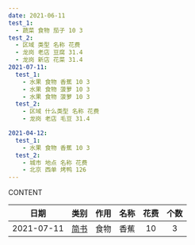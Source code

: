 ```yaml
---
date: 2021-06-11
test_1:
  - 蔬菜 食物 茄子 10 3
test_2:
  - 区域 类型 名称 花费
  - 龙岗 老店 豆腐 31.4 
  - 龙岗 新店 花菜 31.4 
2021-07-11:
  test_1:
    - 水果 食物 香蕉 10 3
    - 水果 食物 菠萝 10 3
    - 水果 食物 菠萝 10 3
  test_2:
    - 区域 什么类型 名称 花费
    - 龙岗 老店 毛豆 31.4

2021-04-12:
  test_1:
    - 水果 食物 香蕉 10 3
  test_2:
    - 城市 地点 名称 花费
    - 北京 西单 烤鸭 126
---
```


CONTENT

|    日期    |  类别  |  作用  |  名称  |  花费  |  个数  | 
|   :----:   | :----: | :----: | :----: | :----: | :----: | 
| 2021-07-11 |  [简书](http://jianshu.com)  |  食物  |  香蕉  |   10   |   3    | 


